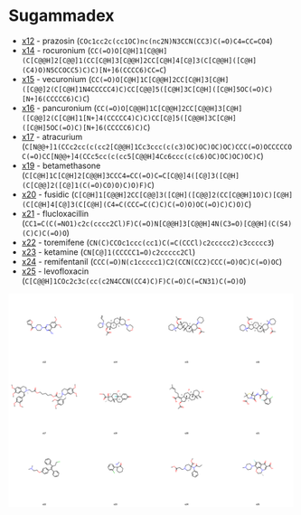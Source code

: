 # Sugammadex

* [x12](x12) - prazosin (`COc1cc2c(cc1OC)nc(nc2N)N3CCN(CC3)C(=O)C4=CC=CO4`)
* [x14](x14) - rocuronium (`CC(=O)O[C@H]1[C@@H](C[C@@H]2[C@@]1(CC[C@H]3[C@@H]2CC[C@H]4[C@]3(C[C@@H]([C@H](C4)O)N5CCOCC5)C)C)[N+]6(CCCC6)CC=C`)
* [x15](x15) - vecuronium (`CC(=O)O[C@H]1C[C@@H]2CC[C@H]3[C@H]([C@@]2(C[C@H]1N4CCCCC4)C)CC[C@@]5([C@H]3C[C@H]([C@H]5OC(=O)C)[N+]6(CCCCC6)C)C`)
* [x16](x16) - pancuronium (`CC(=O)O[C@@H]1C[C@@H]2CC[C@@H]3[C@H]([C@@]2(C[C@H]1[N+]4(CCCCC4)C)C)CC[C@]5([C@@H]3C[C@H]([C@H]5OC(=O)C)[N+]6(CCCCC6)C)C`)
* [x17](x17) - atracurium (`C[N@@+]1(CCc2cc(c(cc2[C@@H]1Cc3ccc(c(c3)OC)OC)OC)OC)CCC(=O)OCCCCCOC(=O)CC[N@@+]4(CCc5cc(c(cc5[C@@H]4Cc6ccc(c(c6)OC)OC)OC)OC)C`)
* [x19](x19) - betamethasone (`C[C@H]1C[C@H]2[C@@H]3CCC4=CC(=O)C=C[C@@]4([C@]3([C@H](C[C@@]2([C@]1(C(=O)CO)O)C)O)F)C`)
* [x20](x20) - fusidic (`C[C@H]1[C@@H]2CC[C@@]3([C@H]([C@@]2(CC[C@@H]1O)C)[C@H](C[C@H]4[C@]3(C[C@H](C4=C(CCC=C(C)C)C(=O)O)OC(=O)C)C)O)C`)
* [x21](x21) - flucloxacillin (`CC1=C(C(=NO1)c2c(cccc2Cl)F)C(=O)N[C@@H]3[C@@H]4N(C3=O)[C@@H](C(S4)(C)C)C(=O)O`)
* [x22](x22) - toremifene (`CN(C)CCOc1ccc(cc1)C(=C(CCCl)c2ccccc2)c3ccccc3`)
* [x23](x23) - ketamine (`CN[C@]1(CCCCC1=O)c2ccccc2Cl`)
* [x24](x24) - remifentanil (`CCC(=O)N(c1ccccc1)C2(CCN(CC2)CCC(=O)OC)C(=O)OC`)
* [x25](x25) - levofloxacin (`C[C@@H]1COc2c3c(cc(c2N4CCN(CC4)C)F)C(=O)C(=CN31)C(=O)O`)

<img src="sgx.svg" width="1280"/>
